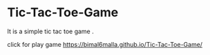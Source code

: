 # Tic-Tac-Toe-Game
It is a simple tic tac toe game .

click for play game https://bimal6malla.github.io/Tic-Tac-Toe-Game/
